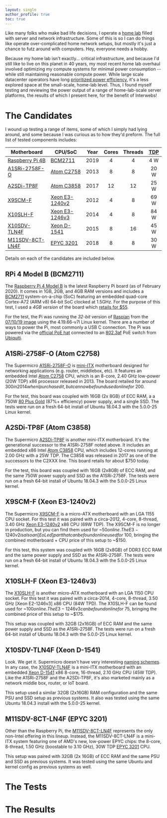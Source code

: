 ```yaml
---
layout: single
author_profile: true
toc: true
---
```


Like many folks who make bad life decisions, I operate a [home
lab](https://www.reddit.com/r/homelab/) filled with server and network
infrastructure. Some of this is so I can do things like operate
over-complicated home network setups, but mostly it's just a chance to
futz around with computers. Hey, everyone needs a hobby.

Because my home lab isn't exactly... critical infrastructure, and because
I'd still like to live on this planet in 40 years, my most recent
home lab overhaul involved optimizing my compute systems for minimal
power consumption -- while still maintaining reasonable compute
power. While large scale datacenter operators have long [prioritized power
efficiency](https://www.google.com/about/datacenters/efficiency/),
it's a less explored space at the small-scale, home-lab
level. Thus, I found myself testing and reviewing the power output of
a range of home-lab-scale server platforms, the results of which I
present here, for the benefit of Interwebs!

The Candidates
==============

I wound up testing a range of items, some of which I simply had lying
around, and some because I was curious as to how they'd preform. The
full list of tested components includes:

| Motherboard       |  CPU/SoC         |  Year  |  Cores  |  Threads  |  [TDP]  |
| ----------------- | ---------------- | :----: | :-----: | :-------: | :-----: |
| [Raspberry Pi 4B] | [BCM2711]        |  2019  |   4     |   4       |   4 W   |
| [A1SRi-2758F-O]   | [Atom C2758]     |  2013  |   8     |   8       |  20 W   |
| [A2SDi-TP8F]      | [Atom C3858]     |  2017  |  12     |  12       |  25 W   |
| [X9SCM-F]         | [Xeon E3-1240v2] |  2012  |   4     |   8       |  69 W   |
| [X10SLH-F]        | [Xeon E3-1246v3] |  2014  |   4     |   8       |  84 W   |
| [X10SDV-TLN4F]    | [Xeon D-1541]    |  2015  |   8     |  16       |  45 W   |
| [M11SDV-8CT-LN4F] | [EPYC 3201]      |  2018  |   8     |   8       |  30 W   |

[TDP]: https://en.wikipedia.org/wiki/Thermal_design_power

[Raspberry Pi 4B]: https://www.raspberrypi.org/products/raspberry-pi-4-model-b/specifications/
[BCM2711]: https://www.raspberrypi.org/documentation/hardware/raspberrypi/bcm2711/README.md

[A1SRi-2758F-O]: https://www.supermicro.com/products/motherboard/ATOM/X10/A1SRi-2758F.cfm
[Atom C2758]: https://ark.intel.com/content/www/us/en/ark/products/77988/intel-atom-processor-c2758-4m-cache-2-40-ghz.html

[A2SDi-TP8F]: https://www.supermicro.com/en/products/motherboard/A2SDi-TP8F
[Atom C3858]: https://ark.intel.com/content/www/us/en/ark/products/97936/intel-atom-processor-c3858-12m-cache-up-to-2-0-ghz.html

[X9SCM-F]: https://www.supermicro.com/products/motherboard/Xeon/C202_C204/X9SCM-F.cfm
[Xeon E3-1240v2]: https://ark.intel.com/content/www/us/en/ark/products/65730/intel-xeon-processor-e3-1240-v2-8m-cache-3-40-ghz.html

[X10SLH-F]: https://www.supermicro.com/en/products/motherboard/x10slh-f
[Xeon E3-1246v3]: https://ark.intel.com/content/www/us/en/ark/products/80916/intel-xeon-processor-e3-1246-v3-8m-cache-3-50-ghz.html

[X10SDV-TLN4F]: https://www.supermicro.com/en/products/motherboard/X10SDV-TLN4F
[Xeon D-1541]: https://ark.intel.com/content/www/us/en/ark/products/91199/intel-xeon-processor-d-1541-12m-cache-2-10-ghz.html

[M11SDV-8CT-LN4F]: https://www.supermicro.com/en/products/motherboard/M11SDV-8CT-LN4F
[EPYC 3201]: https://www.amd.com/en/products/embedded-epyc-3000-series

Details on each of the candidates are included below.

RPi 4 Model B (BCM2711)
-----------------------

The [Raspberry Pi 4 Model
B](https://www.raspberrypi.org/products/raspberry-pi-4-model-b/specifications/)
is the latest Raspberry Pi board (as of February 2020). It comes in
1GB, 2GB, and 4GB RAM versions and includes a [BCM2711]
system-on-a-chip (SoC) featuring an embedded quad-core Cortex-A72 (ARM
v8) 64-bit SoC clocked at 1.5GHz. For the purpose of this test, I used
a *4GB version* of the board which [retails for
$55](https://www.pishop.us/product/raspberry-pi-4-model-b-4gb/).

For the test, the Pi was running the *32-bit* version of
[Raspian](https://www.raspbian.org/) from the [07/10/19
image](http://downloads.raspberrypi.org/raspbian/release_notes.txt)
using the 4.19.66-v7l Linux kernel. There are a number of ways to
power the Pi, most commonly a USB C connection. The Pi
was powered via the [official PoE
hat](https://www.raspberrypi.org/products/poe-hat/) connected to an
[802.3af](https://en.wikipedia.org/wiki/Power_over_Ethernet) PoE
switch from [Ubiquiti](https://www.ui.com/).

A1SRi-2758F-O (Atom C2758)
--------------------------

The Supermicro [A1SRi-2758F-O] is
[mini-ITX](https://en.wikipedia.org/wiki/Mini-ITX) motherboard
designed for networking applications (e.g. router, middlebox, etc). It
features an embedded Intel [Atom C2758] CPU, which is an 8-core, 2.40
GHz low-power (20W TDP) x86 processor released in 2013. The board
retailed for around $300 in 2014 when I purchased it, but can now be
found used online for ~$200.


For the test, this board was coupled with 16GB (2x 8GB) of ECC RAM, a
a 750W [80 Plus Gold](https://en.wikipedia.org/wiki/80_Plus) (87%+
efficiency) power supply, and a single SSD. The tests were run on a
fresh 64-bit install of Ubuntu 18.04.3 with the 5.0.0-25 Linux kernel.

A2SDi-TP8F (Atom C3858)
-----------------------

The Supermicro [A2SDi-TP8F] is another mini-ITX motherboard. It's the
generational successor to the A1SRi-2758F noted above. It includes an
embedded x86 Intel [Atom C3858] CPU, which includes 12-cores running
at 2.00 GHz with a 25W TDP. The C3858 was released in 2017 as one of
the successors to the C2XXX line. This board retails for about $750
today.

For the test, this board was coupled with 16GB (2x8GB) of ECC RAM,
and the same 750W power supply and SSD as the A1SRi-2758F. The tests
were run on a fresh 64-bit install of Ubuntu 18.04.3 with the 5.0.0-25
Linux kernel.

X9SCM-F (Xeon E3-1240v2)
------------------------

The Supermicro [X9SCM-F] is a micro-ATX motherboard with an LGA 1155
CPU socket. For this test it was paired with a circa-2012, 4-core,
8-thread, 3.40 GHz [Xeon E3-1240v2] x86 CPU (69W TDP). The X9SCM-F is no
longer in production, but you can find them used for ~$50 online. The
E3-1240v2 is also an [EoLed] part that can be found online used for
~$100, bringing the combined motherboard + CPU price of this setup to
~$150.

For this test, this system was coupled with 16GB (2x8GB) of DDR3 ECC
RAM and the same power supply and SSD as the A1SRi-2758F. The tests
were run on a fresh 64-bit install of Ubuntu 18.04.3 with the 5.0.0-25
Linux kernel.

[EoLed]: https://en.wikipedia.org/wiki/End-of-life_(product)

X10SLH-F (Xeon E3-1246v3)
-------------------------

The [X10SLH-F] is another micro-ATX motherboard with an LGA 1150 CPU
socket. For this test it was paired with a circa-2014, 4-core,
8-thread, 3.50 GHz [Xeon E2-1246v3] x86 CPU (84W TPD). The X10SLH-F can be
found used for ~$100 online. The E3-1246v3 can be found online for
~$75, bringing the combined price of this setup to ~$175.

This setup was coupled with 32GB (2x16GB) of ECC RAM and the same
power supply and SSD as the A1SRi-2758F. The tests were run on a fresh
64-bit install of Ubuntu 18.04.3 with the 5.0.0-25 Linux kernel.

X10SDV-TLN4F (Xeon D-1541)
--------------------------

Look. We get it. Supermicro doesn't have very interesting [naming
schemes](https://www.supermicro.com/products/Product_Naming_Convention/Naming_MBD_Intel_UP.cfm).
In any case, the [X10SDV-TLN4F] is a mini-ITX motherboard with an
embedded [Xeon D-1541] x86 8-core, 16-thread, 2.10 GHz CPU (45W
TDP). Like the A1SRi-2758F and the A2SDi-TP8F, it's also marketed mainly
as a network middle box, router, or IoT board.

This setup used a similar 32GB (2x16GB) RAM configuration and the same
PSU and SSD setup as previous systems. It also was tested using the
same Ubuntu 18.04.3 install with the 5.0.0-25 kernel.

M11SDV-8CT-LN4F (EPYC 3201)
---------------------------

Other than the Raspberry Pi, the [M11SDV-8CT-LN4F] represents the only
non-Intel offering in this lineup. Instead, the M11SDV-8CT-LN4F is a
mini-ITX system featuring one of AMD's new, low-power EPYC chips: the
8-core, 8-thread, 1.50 GHz (boostable to 3.10 GHz), 30W TDP [EPYC
3201] CPU.

This setup was paired with 32GB (2x 16GB) of ECC RAM and the same PSU
and SSD as previous systems. It was tested using the same Ubuntu and
kernel config as previous systems as well.


The Tests
=========


The Results
===========

